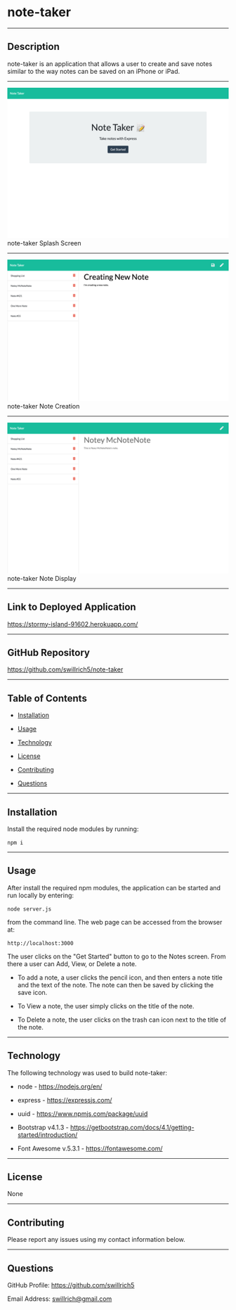 # note-taker

---

## Description

note-taker is an application that allows a user to create and save notes similar to the way notes can be saved on an iPhone or iPad.  

---

![Note Taker Splash Screen](./images/note-taker-splash.png "note-taker Splash Screen")
note-taker Splash Screen

---

![Note Taker Note Creation](./images/note-taker-note-creation.png "note-taker Note Creation")
note-taker Note Creation

---

![Note Taker Note Display](./images/note-taker-note-display.png "note-taker Note Display")
note-taker Note Display

--- 

## Link to Deployed Application

https://stormy-island-91602.herokuapp.com/ 

---

## GitHub Repository

https://github.com/swillrich5/note-taker

---

## Table of Contents

* [Installation](#installation)

* [Usage](#usage)

* [Technology](#technology)

* [License](#license)

* [Contributing](#Contributing)

* [Questions](#Questions)

---

## Installation

Install the required node modules by running:

```
npm i
```
---

## Usage

After install the required npm modules, the application can be started and run locally by entering:

```
node server.js
```
from the command line.  The web page can be accessed from the browser at:
```
http://localhost:3000
```

The user clicks on the "Get Started" button to go to the Notes screen. From there a user can Add, View, or Delete a note.

* To add a note, a user clicks the pencil icon, and then enters a note title and the text of the note.  The note can then be saved by clicking the save icon.

* To View a note, the user simply clicks on the title of the note.

* To Delete a note, the user clicks on the trash can icon next to the title of the note.

---

## Technology

The following technology was used to build note-taker:

  * node - https://nodejs.org/en/

  * express - https://expressjs.com/

  * uuid - https://www.npmjs.com/package/uuid 

  * Bootstrap v4.1.3 - https://getbootstrap.com/docs/4.1/getting-started/introduction/

  * Font Awesome v.5.3.1 - https://fontawesome.com/

---

## License

None

---

## Contributing

Please report any issues using my contact information below.

---

## Questions

GitHub Profile: https://github.com/swillrich5

Email Address: swillrich@gmail.com